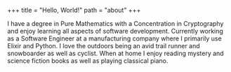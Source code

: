 +++
title = "Hello, World!"
path = "about"
+++



I have a degree in Pure Mathematics with a Concentration in Cryptography and enjoy learning all aspects of software development. Currently working as a Software Engineer at a manufacturing company where I primarily use Elixir and Python. I love the outdoors being an avid trail runner and snowboarder as well as cyclist. When at home I enjoy reading mystery and science fiction books as well as playing classical piano. 